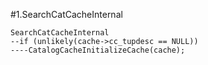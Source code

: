#1.SearchCatCacheInternal

```
SearchCatCacheInternal
--if (unlikely(cache->cc_tupdesc == NULL))
----CatalogCacheInitializeCache(cache);
```